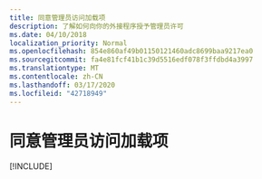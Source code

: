 ```yaml
---
title: 同意管理员访问加载项
description: 了解如何向你的外接程序授予管理员许可
ms.date: 04/10/2018
localization_priority: Normal
ms.openlocfilehash: 854e860af49b01150121460adc8699baa9217ea0
ms.sourcegitcommit: fa4e81fcf41b1c39d5516edf078f3ffdbd4a3997
ms.translationtype: MT
ms.contentlocale: zh-CN
ms.lasthandoff: 03/17/2020
ms.locfileid: "42718949"
---
```

# <a name="grant-administrator-consent-to-the-add-in"></a>同意管理员访问加载项

[!INCLUDE[](../includes/grant-admin-consent-to-an-add-in-include.md)]
